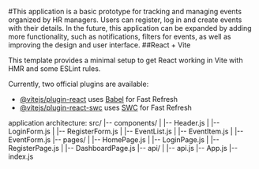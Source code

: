#This application is a basic prototype for tracking and managing events organized by HR managers. Users can register, log in and create events with their details. In the future, this application can be expanded by adding more functionality, such as notifications, filters for events, as well as improving the design and user interface.
##React + Vite

This template provides a minimal setup to get React working in Vite with HMR and some ESLint rules.

Currently, two official plugins are available:

- [@vitejs/plugin-react](https://github.com/vitejs/vite-plugin-react/blob/main/packages/plugin-react/README.md) uses [Babel](https://babeljs.io/) for Fast Refresh
- [@vitejs/plugin-react-swc](https://github.com/vitejs/vite-plugin-react-swc) uses [SWC](https://swc.rs/) for Fast Refresh

application architecture:
src/
|-- components/
|   |-- Header.js
|   |-- LoginForm.js
|   |-- RegisterForm.js
|   |-- EventList.js
|   |-- EventItem.js
|   |-- EventForm.js
|-- pages/
|   |-- HomePage.js
|   |-- LoginPage.js
|   |-- RegisterPage.js
|   |-- DashboardPage.js
|-- api/
|   |-- api.js
|-- App.js
|-- index.js

